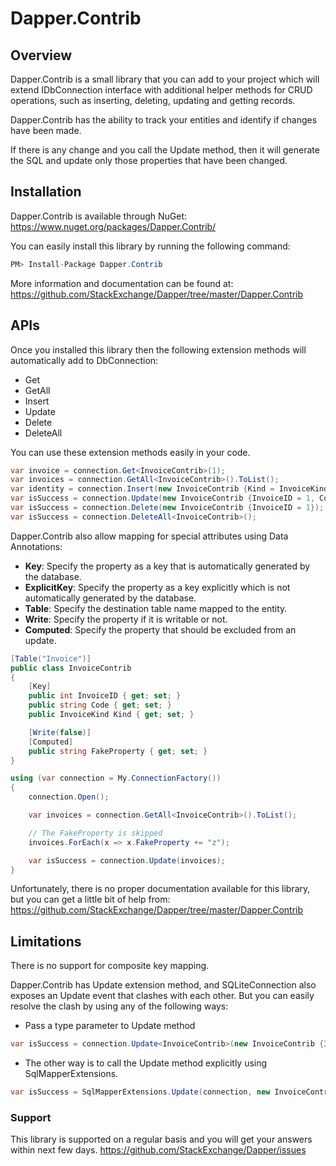 # Dapper.Contrib

## Overview
Dapper.Contrib is a small library that you can add to your project which will extend IDbConnection interface with additional helper methods for CRUD operations, such as inserting, deleting, updating and getting records.

Dapper.Contrib has the ability to track your entities and identify if changes have been made.

If there is any change and you call the Update method, then it will generate the SQL and update only those properties that have been changed.

## Installation
Dapper.Contrib is available through NuGet: <a href="https://www.nuget.org/packages/Dapper.Contrib/" target="_blank">https://www.nuget.org/packages/Dapper.Contrib/</a>

You can easily install this library by running the following command:
```csharp
PM> Install-Package Dapper.Contrib
```

More information and documentation can be found at: <a href="https://github.com/StackExchange/Dapper/tree/master/Dapper.Contrib">https://github.com/StackExchange/Dapper/tree/master/Dapper.Contrib</a>

## APIs
Once you installed this library then the following extension methods will automatically add to DbConnection:

- Get
- GetAll
- Insert
- Update
- Delete
- DeleteAll

You can use these extension methods easily in your code.

```csharp
var invoice = connection.Get<InvoiceContrib>(1);
var invoices = connection.GetAll<InvoiceContrib>().ToList();
var identity = connection.Insert(new InvoiceContrib {Kind = InvoiceKind.WebInvoice, Code = "Insert_Single_1"});
var isSuccess = connection.Update(new InvoiceContrib {InvoiceID = 1, Code = "Update_Single_1"});
var isSuccess = connection.Delete(new InvoiceContrib {InvoiceID = 1});
var isSuccess = connection.DeleteAll<InvoiceContrib>();
```

Dapper.Contrib also allow mapping for special attributes using Data Annotations:

- **Key**: Specify the property as a key that is automatically generated by the database.
- **ExplicitKey**: Specify the property as a key explicitly which is not automatically generated by the database.
- **Table**: Specify the destination table name mapped to the entity.
- **Write**: Specify the property if it is writable or not.
- **Computed**: Specify the property that should be excluded from an update.

```csharp
[Table("Invoice")]
public class InvoiceContrib
{
	[Key]
	public int InvoiceID { get; set; }
	public string Code { get; set; }
	public InvoiceKind Kind { get; set; }

	[Write(false)]
	[Computed]
	public string FakeProperty { get; set; }
}

using (var connection = My.ConnectionFactory())
{
	connection.Open();

	var invoices = connection.GetAll<InvoiceContrib>().ToList();

	// The FakeProperty is skipped
	invoices.ForEach(x => x.FakeProperty += "z");

	var isSuccess = connection.Update(invoices);
}
```

Unfortunately, there is no proper documentation available for this library, but you can get a little bit of help from: <a href="https://github.com/StackExchange/Dapper/tree/master/Dapper.Contrib" target="_blank">https://github.com/StackExchange/Dapper/tree/master/Dapper.Contrib</a>

## Limitations
There is no support for composite key mapping.

Dapper.Contrib has Update extension method, and SQLiteConnection also exposes an Update event that clashes with each other. But you can easily resolve the clash by using any of the following ways:
- Pass a type parameter to Update method

```csharp
var isSuccess = connection.Update<InvoiceContrib>(new InvoiceContrib {InvoiceID = 1, Code = "Update_Single_1"});
```

- The other way is to call the Update method explicitly using SqlMapperExtensions.

```csharp
var isSuccess = SqlMapperExtensions.Update(connection, new InvoiceContrib {InvoiceID = 1, Code = "Update_Single_2"});
```

### Support
This library is supported on a regular basis and you will get your answers within next few days. <a href="https://github.com/StackExchange/Dapper/issues">https://github.com/StackExchange/Dapper/issues</a>